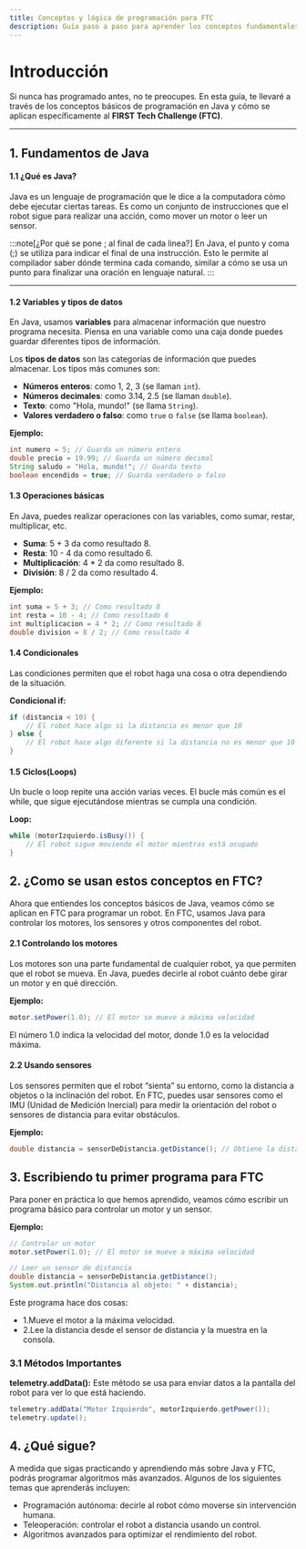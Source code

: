 ```yaml
---
title: Conceptos y lógica de programación para FTC
description: Guía paso a paso para aprender los conceptos fundamentales de Java aplicados al FIRST Tech Challenge (FTC).
---
```


# Introducción

Si nunca has programado antes, no te preocupes. En esta guía, te llevaré a través de los conceptos básicos de programación en Java y cómo se aplican específicamente al **FIRST Tech Challenge (FTC)**.


---
## 1. Fundamentos de Java

#### 1.1 ¿Qué es Java?

Java es un lenguaje de programación que le dice a la computadora cómo debe ejecutar ciertas tareas. Es como un conjunto de instrucciones que el robot sigue para realizar una acción, como mover un motor o leer un sensor.

:::note[¿Por qué se pone ; al final de cada linea?]
En Java, el punto y coma (;) se utiliza para indicar el final de una instrucción. Esto le permite al compilador saber dónde termina cada comando, similar a cómo se usa un punto para finalizar una oración en lenguaje natural.
:::

---

#### 1.2 Variables y tipos de datos

En Java, usamos **variables** para almacenar información que nuestro programa necesita. Piensa en una variable como una caja donde puedes guardar diferentes tipos de información. 

Los **tipos de datos** son las categorías de información que puedes almacenar. Los tipos más comunes son:

- **Números enteros**: como 1, 2, 3 (se llaman `int`).
- **Números decimales**: como 3.14, 2.5 (se llaman `double`).
- **Texto**: como "Hola, mundo!" (se llama `String`).
- **Valores verdadero o falso**: como `true` o `false` (se llama `boolean`).

**Ejemplo:**
```java
int numero = 5; // Guarda un número entero
double precio = 19.99; // Guarda un número decimal
String saludo = "Hola, mundo!"; // Guarda texto
boolean encendido = true; // Guarda verdadero o falso
```

#### 1.3 Operaciones básicas

En Java, puedes realizar operaciones con las variables, como sumar, restar, multiplicar, etc.
- **Suma**: 5 + 3 da como resultado 8.
- **Resta**: 10 - 4 da como resultado 6.
- **Multiplicación**: 4 * 2 da como resultado 8.
- **División**: 8 / 2 da como resultado 4.

**Ejemplo:**
```java
int suma = 5 + 3; // Como resultado 8
int resta = 10 - 4; // Como resultado 6
int multiplicacion = 4 * 2; // Como resultado 8
double division = 8 / 2; // Como resultado 4
```

#### 1.4 Condicionales
Las condiciones permiten que el robot haga una cosa o otra dependiendo de la situación.

**Condicional if:**
```java
if (distancia < 10) {
    // El robot hace algo si la distancia es menor que 10
} else {
    // El robot hace algo diferente si la distancia no es menor que 10
}
```
#### 1.5 Ciclos(Loops)
Un bucle o loop repite una acción varias veces. El bucle más común es el while, que sigue ejecutándose mientras se cumpla una condición.

**Loop:**
```java
while (motorIzquierdo.isBusy()) {
    // El robot sigue moviendo el motor mientras está ocupado
}
```

## 2. ¿Como se usan estos conceptos en FTC?

Ahora que entiendes los conceptos básicos de Java, veamos cómo se aplican en FTC para programar un robot. En FTC, usamos Java para controlar los motores, los sensores y otros componentes del robot.

#### 2.1 Controlando los motores
 
Los motores son una parte fundamental de cualquier robot, ya que permiten que el robot se mueva. En Java, puedes decirle al robot cuánto debe girar un motor y en qué dirección.

**Ejemplo:**
```java
motor.setPower(1.0); // El motor se mueve a máxima velocidad
```
El número 1.0 indica la velocidad del motor, donde 1.0 es la velocidad máxima.

#### 2.2 Usando sensores

Los sensores permiten que el robot “sienta” su entorno, como la distancia a objetos o la inclinación del robot. En FTC, puedes usar sensores como el IMU (Unidad de Medición Inercial) para medir la orientación del robot o sensores de distancia para evitar obstáculos.

**Ejemplo:**
```java
double distancia = sensorDeDistancia.getDistance(); // Obtiene la distancia al objeto más cercano
```

## 3. Escribiendo tu primer programa para FTC

Para poner en práctica lo que hemos aprendido, veamos cómo escribir un programa básico para controlar un motor y un sensor.


**Ejemplo:**
```java
// Controlar un motor
motor.setPower(1.0); // El motor se mueve a máxima velocidad

// Leer un sensor de distancia
double distancia = sensorDeDistancia.getDistance();
System.out.println("Distancia al objeto: " + distancia);
```
Este programa hace dos cosas:
- 1.Mueve el motor a la máxima velocidad.
- 2.Lee la distancia desde el sensor de distancia y la muestra en la consola.

### 3.1  Métodos Importantes
**telemetry.addData():** Este método se usa para enviar datos a la pantalla del robot para ver lo que está haciendo.

```java
telemetry.addData("Motor Izquierdo", motorIzquierdo.getPower());
telemetry.update();
```

## 4. ¿Qué sigue?

A medida que sigas practicando y aprendiendo más sobre Java y FTC, podrás programar algoritmos más avanzados. Algunos de los siguientes temas que aprenderás incluyen:
- Programación autónoma: decirle al robot cómo moverse sin intervención humana.
- Teleoperación: controlar el robot a distancia usando un control.
- Algoritmos avanzados para optimizar el rendimiento del robot. 